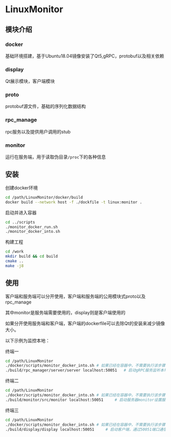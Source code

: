 # LinuxMonitor
## 模块介绍
### docker
基础环境搭建，基于Ubuntu18.04镜像安装了Qt5,gRPC，protobuf以及相关依赖
### display
Qt展示模块，客户端模块
### proto
protobuf源文件，基础的序列化数据结构
### rpc_manage
rpc服务以及提供用户调用的stub
### monitor
运行在服务端，用于读取伪目录`/proc`下的各种信息

## 安装

创建docker环境

```bash
cd /path/LinuxMonitor/docker/build				
docker build --network host -f ./dockfile -t linux:monitor .	 
```

启动并进入容器

```bash
cd ../scripts
./monitor_docker_run.sh
./monitor_docker_into.sh
```

构建工程

```bash
cd /work
mkdir build && cd build
cmake ..
make -j8
```

## 使用

客户端和服务端可以分开使用，客户端和服务端的公用模块式proto以及rpc_manage

其中monitor是服务端需要使用的，display则是客户端使用的

如果分开使用服务端和客户端，客户端的dockerfile可以去除Qt的安装来减少镜像大小。

以下示例为监控本地：

终端一

```bash
cd /path/LinuxMonitor
./docker/scripts/monitor_docker_into.sh	# 如果已经在容器中，不需要执行该步骤
./build/rpc_manager/server/server localhost:50051	# 启动gRPC服务监听本地50051端口
```

终端二

```bash
cd /path/LinuxMonitor
./docker/scripts/monitor_docker_into.sh	# 如果已经在容器中，不需要执行该步骤
./build/monitor/src/monitor localhost:50051		# 启动服务器monitor设置服务端通信端口
```

终端三

```bash
cd /path/LinuxMonitor
./docker/scripts/monitor_docker_into.sh	# 如果已经在容器中，不需要执行该步骤
./build/display/display localhost:50051		# 启动客户端，通过50051端口通信
```

